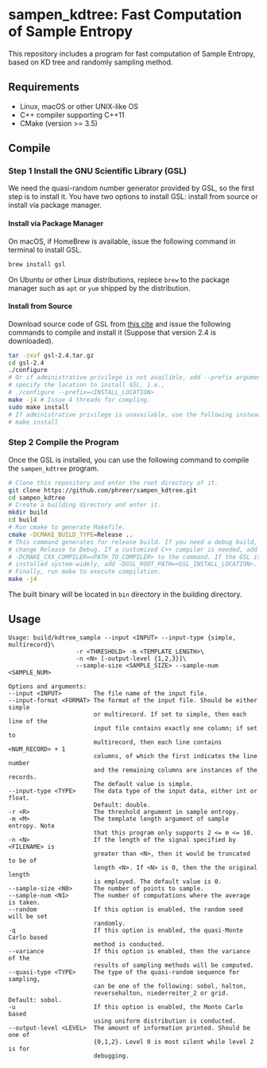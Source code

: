 # sampen_kdtree: Fast Computation of Sample Entropy
This repository includes a program for fast computation of Sample Entropy, 
based on KD tree and randomly sampling method.

## Requirements
- Linux, macOS or other UNIX-like OS
- C++ compiler supporting C++11
- CMake (version >= 3.5)

## Compile
### Step 1 Install the GNU Scientific Library (GSL)
We need the quasi-random number generator provided by GSL, so the first step 
is to install it.
You have two options to install GSL: install from source or install via 
package manager.

#### Install via Package Manager
On macOS, if HomeBrew is available, issue the following command in terminal
to install GSL.
```bash
brew install gsl
```

On Ubuntu or other Linux distributions, replece `brew` to the package manager 
such as `apt` or `yum` shipped by the distribution.

#### Install from Source
Download source code of GSL from [this cite](https://www.gnu.org/software/gsl/)
and issue the following commands to compile and install it (Suppose that 
version 2.4 is downloaded).
```bash
tar -zxvf gsl-2.4.tar.gz
cd gsl-2.4
./configure
# Or if administrative privilege is not availible, add --prefix argument to 
# specify the location to install GSL, i.e., 
# ./configure --prefix=<INSTALL_LOCATION>
make -j4 # Issue 4 threads for compling.
sudo make install
# If administrative privilege is unavailable, use the following instead:
# make install
```

### Step 2 Compile the Program
Once the GSL is installed, you can use the following command to compile the 
`sampen_kdtree` program.
```bash
# Clone this repository and enter the root directory of it.
git clone https://github.com/phreer/sampen_kdtree.git
cd sampen_kdtree
# Create a building directory and enter it.
mkdir build
cd build
# Run cmake to generate Makefile.
cmake -DCMAKE_BUILD_TYPE=Release ..
# This command generates for release build. If you need a debug build, just
# change Release to Debug. If a customized C++ compiler is needed, add argument 
# -DCMAKE_CXX_COMPILER=<PATH_TO_COMPILER> to the command. If the GSL is not 
# installed system-widely, add -DGSL_ROOT_PATH=<GSL_INSTALL_LOCATION>.
# Finally, run make to execute compilation.
make -j4
```
The built binary will be located in `bin` directory in the building directory.

## Usage
```
Usage: build/kdtree_sample --input <INPUT> --input-type {simple, multirecord}\
                   -r <THRESHOLD> -m <TEMPLATE_LENGTH>\
                   -n <N> [-output-level {1,2,3}]\
                   --sample-size <SAMPLE_SIZE> --sample-num <SAMPLE_NUM>

Options and arguments:
--input <INPUT>         The file name of the input file.
--input-format <FORMAT> The format of the input file. Should be either simple
                        or multirecord. If set to simple, then each line of the
                        input file contains exactly one column; if set to
                        multirecord, then each line contains <NUM_RECORD> + 1
                        columns, of which the first indicates the line number
                        and the remaining columns are instances of the records.
                        The default value is simple.
--input-type <TYPE>     The data type of the input data, either int or float.
                        Default: double.
-r <R>                  The threshold argument in sample entropy.
-m <M>                  The template length argument of sample entropy. Note
                        that this program only supports 2 <= m <= 10.
-n <N>                  If the length of the signal specified by <FILENAME> is
                        greater than <N>, then it would be truncated to be of
                        length <N>. If <N> is 0, then the the original length
                        is employed. The default value is 0.
--sample-size <N0>      The number of points to sample.
--sample-num <N1>       The number of computations where the average is taken.
--random                If this option is enabled, the random seed will be set
                        randomly.
-q                      If this option is enabled, the quasi-Monte Carlo based
                        method is conducted.
--variance              If this option is enabled, then the variance of the
                        results of sampling methods will be computed.
--quasi-type <TYPE>     The type of the quasi-random sequence for sampling,
                        can be one of the following: sobol, halton,
                        reversehalton, niederreiter_2 or grid. Default: sobol.
-u                      If this option is enabled, the Monte Carlo based
                        using uniform distribution is conducted.
--output-level <LEVEL>  The amount of information printed. Should be one of
                        {0,1,2}. Level 0 is most silent while level 2 is for
                        debugging.
```